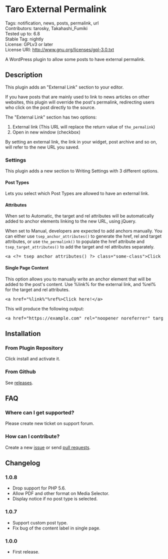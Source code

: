 # Taro External Permalink


Tags: notification, news, posts, permalink, url  
Contributors: tarosky, Takahashi_Fumiki  
Tested up to: 6.8  
Stable Tag: nightly  
License: GPLv3 or later  
License URI: http://www.gnu.org/licenses/gpl-3.0.txt

A WordPress plugin to allow some posts to have external permalink.

## Description

This plugin adds an "External Link" section to your editor.

If you have posts that are mainly used to link to news articles on other websites, this plugin will override the post's permalink, redirecting users who click on the post directly to the source.

The "External Link" section has two options:

1. External link (This URL will replace the return value of `the_permalink`)
2. Open in new window (checkbox)

By setting an external link, the link in your widget, post archive and so on, will refer to the new URL you saved.

### Settings

This plugin adds a new section to Writing Settings with 3 different options.

#### Post Types

Lets you select which Post Types are allowed to have an external link.

#### Attributes

When set to Automatic, the target and rel attributes will be automatically added to anchor elements linking to the new URL, using jQuery.

When set to Manual, developers are expected to add anchors manually. You can either use `tsep_anchor_attributes()` to generate the href, rel and target attributes, or use `the_permalink()` to populate the href attribute and `tsep_target_attributes()` to add the target and rel attributes separately.

<pre>
&lt;a &lt;?= tsep_anchor_attributes() ?&gt; class="some-class"&gt;Click here!&lt;/a&gt;
</pre>

#### Single Page Content

This option allows you to manually write an anchor element that will be added to the post's content. Use %link% for the external link, and %rel% for the target and rel attributes.

<pre>
&lt;a href="%link%"%ref%&gt;Click here!&lt;/a&gt;
</pre>

This will produce the following output:

<pre>
&lt;a href="https://example.com" rel="noopener noreferrer" target="_black"&gt;Click here!&lt;/a&gt;
</pre>

## Installation

### From Plugin Repository

Click install and activate it.

### From Github

See [releases](https://github.com/tarosky/taro-external-permalink/releases).

## FAQ

### Where can I get supported?

Please create new ticket on support forum.

### How can I contribute?

Create a new [issue](https://github.com/tarosky/taro-external-permalink/issues) or send [pull requests](https://github.com/tarosky/taro-external-permalink/pulls).

## Changelog

### 1.0.8

* Drop support for PHP 5.6.
* Allow PDF and other format on Media Selector.
* Display notice if no post type is selected.

### 1.0.7

* Support custom post type.
* Fix bug of the content label in single page.

### 1.0.0

* First release.
